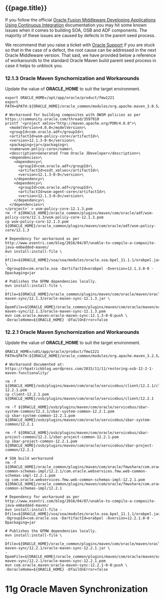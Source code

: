 ## {{page.title}} 

If you follow the official [Oracle Fusion Middleware Developing Applications Using Continuous Integration](https://docs.oracle.com/middleware/1212/core/MAVEN/introduction.htm) documentation you may hit some known issues when it comes to building SOA, OSB and ADF components. The majority of these issues are caused by defects in the parent seed process.

We recommend that you raise a ticket with [Oracle Support](http://support.oracle.com) if you are stuck so that in the case of a defect, the root cause can be addressed in the next Oracle Middleware version. That said, we have provided below a reference of workarounds to the standard Oracle Maven build parent seed process in case it helps to unblock you.

### 12.1.3 Oracle Maven Synchornization and Workarounds

Update the value of **ORACLE_HOME** to suit the target environment.

```
export ORACLE_HOME=/opt/app/oracle/product/fmw1221
export PATH=$PATH:${ORACLE_HOME}/oracle_common/modules/org.apache.maven_3.0.5/bin

# Workaround for building composites with OWSM policies as per https://community.oracle.com/thread/3597910
printf '<project xmlns="http://maven.apache.org/POM/4.0.0">\
  <modelVersion>4.0.0</modelVersion>\
  <groupId>com.oracle.adf</groupId>\
  <artifactId>wsm-policy-core</artifactId>\
  <version>12.1.3-0-0</version>\
  <packaging>jar</packaging>\
  <name>wsm-policy-core</name>\
  <description>Generated from Oracle JDeveloper</description>\
  <dependencies>\
    <dependency>\
      <groupId>com.oracle.adf</groupId>\
      <artifactId>osdt_xmlsec</artifactId>\
      <version>12.1.3-0-0</version>\
    </dependency>\
    <dependency>\
      <groupId>com.oracle.adf</groupId>\
      <artifactId>wsm-agent-core</artifactId>\
      <version>12.1.3-0-0</version>\
    </dependency>\
  </dependencies>\
</project>' > wsm-policy-core-12.1.3.pom
rm -f ${ORACLE_HOME}/oracle_common/plugins/maven/com/oracle/adf/wsm-policy-core/12.1.3/wsm-policy-core-12.1.3.pom
cp wsm-policy-core-12.1.3.pom ${ORACLE_HOME}/oracle_common/plugins/maven/com/oracle/adf/wsm-policy-core/12.1.3

# Dependency for workaround as per http://www.esentri.com/blog/2016/04/07/unable-to-compile-a-composite-java-embedded-maven/
mvn install:install-file \
-Dfile=${ORACLE_HOME}/soa/soa/modules/oracle.soa.bpel_11.1.1/orabpel.jar \
-DgroupId=com.oracle.soa -DartifactId=orabpel -Dversion=12.1.3.0-0 -Dpackaging=jar 

# Publishes the OFMW dependencies locally.
mvn install:install-file \
-Dfile=${ORACLE_HOME}/oracle_common/plugins/maven/com/oracle/maven/oracle-maven-sync/12.1.3/oracle-maven-sync-12.1.3.jar \
-DpomFile=${ORACLE_HOME}/oracle_common/plugins/maven/com/oracle/maven/oracle-maven-sync/12.1.3/oracle-maven-sync-12.1.3.pom
mvn com.oracle.maven:oracle-maven-sync:12.1.3-0-0:push \
-DoracleHome=${ORACLE_HOME} -DfailOnError=false

```

### 12.2.1 Oracle Maven Synchornization and Workarounds

Update the value of **ORACLE_HOME** to suit the target environment.

```
ORACLE_HOME=/u01/app/oracle/product/fmw1221
PATH=$PATH:${ORACLE_HOME}/oracle_common/modules/org.apache.maven_3.2.5/bin

# Workaround documented at: https://rhpatrickblog.wordpress.com/2015/11/11/restoring-osb-12-2-1-maven-functionality/

rm -f ${ORACLE_HOME}/osb/plugins/maven/com/oracle/servicebus/client/12.2.1/client-12.2.1.pom
cp client-12.2.1.pom ${ORACLE_HOME}/osb/plugins/maven/com/oracle/servicebus/client/12.2.1

rm -f ${ORACLE_HOME}/osb/plugins/maven/com/oracle/servicebus/sbar-system-common/12.2.1/sbar-system-common-12.2.1.pom
cp sbar-system-common-12.2.1.pom ${ORACLE_HOME}/osb/plugins/maven/com/oracle/servicebus/sbar-system-common/12.2.1

rm -f ${ORACLE_HOME}/osb/plugins/maven/com/oracle/servicebus/sbar-project-common/12.2.1/sbar-project-common-12.2.1.pom
cp sbar-project-common-12.2.1.pom ${ORACLE_HOME}/osb/plugins/maven/com/oracle/servicebus/sbar-project-common/12.2.1

# SOA build workaround
rm -f ${ORACLE_HOME}/oracle_common/plugins/maven/com/oracle/fmwshare/com.oracle.webservices.fmw.web-common-schemas-impl/12.2.1/com.oracle.webservices.fmw.web-common-schemas-impl-12.2.1.pom
cp com.oracle.webservices.fmw.web-common-schemas-impl-12.2.1.pom ${ORACLE_HOME}/oracle_common/plugins/maven/com/oracle/fmwshare/com.oracle.webservices.fmw.web-common-schemas-impl/12.2.1

# Dependency for workaround as per http://www.esentri.com/blog/2016/04/07/unable-to-compile-a-composite-java-embedded-maven/
mvn install:install-file -Dfile=${ORACLE_HOME}/soa/soa/modules/oracle.soa.bpel_11.1.1/orabpel.jar -DgroupId=com.oracle.soa -DartifactId=orabpel -Dversion=12.2.1.0-0 -Dpackaging=jar 

# Publishes the OFMW dependencies locally.
mvn install:install-file \
-Dfile=${ORACLE_HOME}/oracle_common/plugins/maven/com/oracle/maven/oracle-maven-sync/12.2.1/oracle-maven-sync-12.2.1.jar \
-DpomFile=${ORACLE_HOME}/oracle_common/plugins/maven/com/oracle/maven/oracle-maven-sync/12.2.1/oracle-maven-sync-12.2.1.pom
mvn com.oracle.maven:oracle-maven-sync:12.2.1-0-0:push \
-DoracleHome=${ORACLE_HOME} -DfailOnError=false

```

# 11g Oracle Maven Synchronization

